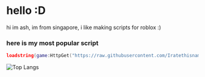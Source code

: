 # hello :D

hi im ash, im from singapore, i like making scripts for roblox :)

### here is my most popular script
```lua
loadstring(game:HttpGet("https://raw.githubusercontent.com/Iratethisname10/Iy-plus/main/main/NewMain.lua"))()
```

![Top Langs](https://github-readme-stats.vercel.app/api/top-langs?username=Iratethisname10&layout=compact&title_color=fff&icon_color=79ff97&text_color=9f9f9f&bg_color=151515&border_radius=10&hide=css&custom_title=My%20Most%20Used%20Languages)
